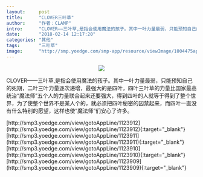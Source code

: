 ```yaml
---
layout:     post
title:      "CLOVER三叶草"
author:     "作者：CLAMP"
intro:      "CLOVER——三叶草,是指会使用魔法的孩子。其中一叶力量最弱，只能预知自己的死期，二叶三叶力量逐次递增，最强大的是四叶，四叶三叶草的力量比国家最高统治“魔法师”五个人的力量联合起来还要强大，得到四叶的人就等于得到了整个世界，为了使整个世界不是某人个的，就必须把四叶秘密的囚禁起来，而四叶一直没有什么特别的愿望，这样也使“魔法师”们安心了许多。"
date:       "2018-02-14 12:17:20"
categories: "其他"
tags:       "三叶草"
image:      "http://smp.yoedge.com/smp-app/resource/viewImage/1004475appline.png"
---
```

<div style="text-align: center">
<p><img src="http://smp.yoedge.com/smp-app/resource/viewImage/1004475appline.png"/></p>
</div>
<p class="post-meta">
<span>CLOVER——三叶草,是指会使用魔法的孩子。其中一叶力量最弱，只能预知自己的死期，二叶三叶力量逐次递增，最强大的是四叶，四叶三叶草的力量比国家最高统治“魔法师”五个人的力量联合起来还要强大，得到四叶的人就等于得到了整个世界，为了使整个世界不是某人个的，就必须把四叶秘密的囚禁起来，而四叶一直没有什么特别的愿望，这样也使“魔法师”们安心了许多。</span>
</p>
[http://smp3.yoedge.com/view/gotoAppLine/1123912](http://smp3.yoedge.com/view/gotoAppLine/1123912){:target="_blank"}
[http://smp3.yoedge.com/view/gotoAppLine/1123911](http://smp3.yoedge.com/view/gotoAppLine/1123911){:target="_blank"}
[http://smp3.yoedge.com/view/gotoAppLine/1123910](http://smp3.yoedge.com/view/gotoAppLine/1123910){:target="_blank"}
[http://smp3.yoedge.com/view/gotoAppLine/1123909](http://smp3.yoedge.com/view/gotoAppLine/1123909){:target="_blank"}


